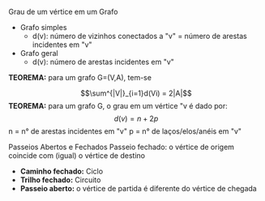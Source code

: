 
Grau de um vértice em um Grafo
- Grafo simples
	- d(v): número de vizinhos conectados a "v" = número de arestas incidentes em "v"
- Grafo geral
	- d(v): número de arestas incidentes em "v"

**TEOREMA:** para um grafo G=(V,A), tem-se 

$$\sum^{|V|}_{i=1}d(Vi) = 2|A|$$
**TEOREMA:** para um grafo G, o grau em um vértice "v é dado por:
$$d(v)=n+2p$$n = n° de arestas incidentes em "v"
p = n° de laços/elos/anéis em "v"

Passeios Abertos e Fechados
Passeio fechado: o vértice de origem coincide com (igual) o vértice de destino
- **Caminho fechado:** Ciclo
- **Trilho fechado:** Circuito
- **Passeio aberto:** o vértice de partida é diferente do vértice de chegada

